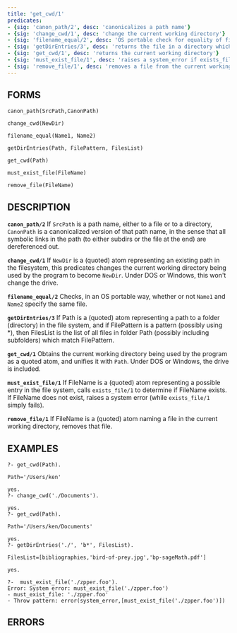 ```yaml
---
title: 'get_cwd/1'
predicates:
- {sig: 'canon_path/2', desc: 'canonicalizes a path name'}
- {sig: 'change_cwd/1', desc: 'change the current working directory'}
- {sig: 'filename_equal/2', desc: 'OS portable check for equality of file names'}
- {sig: 'getDirEntries/3', desc: 'returns the file in a directory which matches a pattern'}
- {sig: 'get_cwd/1', desc: 'returns the current working directory'}
- {sig: 'must_exist_file/1', desc: 'raises a system_error if exists_file fails'}
- {sig: 'remove_file/1', desc: 'removes a file from the current working directory'}
---
```


## FORMS
```
canon_path(SrcPath,CanonPath)

change_cwd(NewDir)

filename_equal(Name1, Name2)

getDirEntries(Path, FilePattern, FilesList)

get_cwd(Path)

must_exist_file(FileName)

remove_file(FileName)
```
## DESCRIPTION

**`canon_path/2`** If `SrcPath` is a path name, either to a file or to a directory,
    `CanonPath` is a canonicalized version of that path name, in the
    sense that all symbolic links  in the path (to either subdirs
    or the file at the end) are dereferenced out.

**`change_cwd/1`** If `NewDir` is a (quoted) atom representing an existing
    path in the filesystem, this predicates changes the 
    current working directory being used by the program
    to become `NewDir`.  Under DOS or Windows, this won't change the drive. 


**`filename_equal/2`** Checks, in an OS portable way, whether or not `Name1` and `Name2`
    specify the same file.


**`getDirEntries/3`** If Path is a (quoted) atom representing a path to a
    folder (directory) in the file system, and if FilePattern
    is a pattern (possibly using *), then FilesList is the
    list of all files in folder Path (possibly including subfolders)
    which match FilePattern. 


**`get_cwd/1`** Obtains the current working directory being used by the program
    as a quoted atom, and unifies it with `Path`. Under DOS or Windows, the drive is included.


**`must_exist_file/1`** If FileName is a (quoted) atom representing a possible entry
    in the file system, calls `exists_file/1` to determine if FileName exists.  If FileName
    does not exist, raises a system error (while `exists_file/1` simply fails). 


**`remove_file/1`** If FileName is a (quoted) atom naming a file in the
    current working directory, removes that file. 


## EXAMPLES

```
?- get_cwd(Path).

Path='/Users/ken' 

yes.
?- change_cwd('./Documents').

yes.
?- get_cwd(Path).

Path='/Users/ken/Documents' 

yes.
?- getDirEntries('./', 'b*', FilesList).

FilesList=[bibliographies,'bird-of-prey.jpg','bp-sageMath.pdf'] 

yes.

?-  must_exist_file('./zpper.foo').
Error: System error: must_exist_file('./zpper.foo')
- must_exist_file: './zpper.foo'
- Throw pattern: error(system_error,[must_exist_file('./zpper.foo')])
```

## ERRORS

